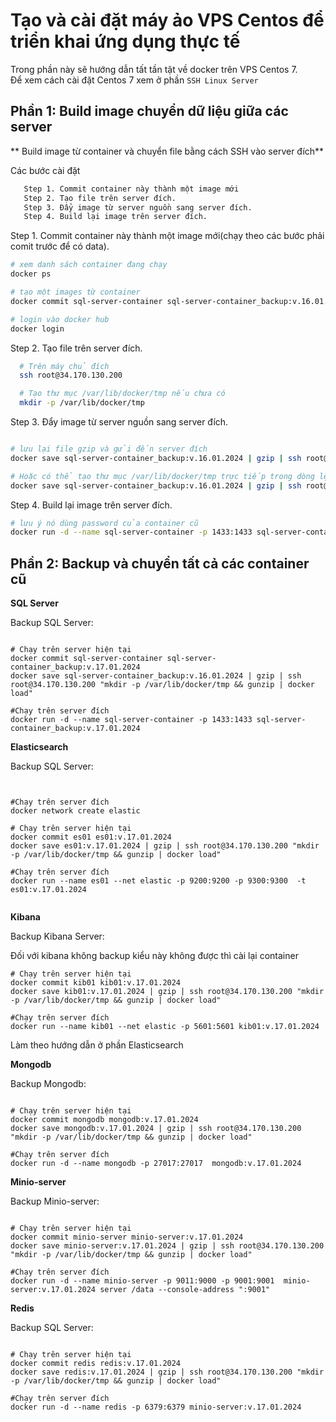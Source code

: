 # Tạo và cài đặt máy ảo VPS Centos để triển khai ứng dụng thực tế  

Trong phần này sẽ hướng dẫn tất tần tật về docker trên VPS Centos 7.  
Để xem cách cài đặt Centos 7 xem ở phần `SSH Linux Server`


## Phần 1: Build image chuyển dữ liệu giữa các server  
** Build image từ container và chuyển file bằng cách SSH vào server đích**


Các bước cài đặt  
 ```bash
	Step 1. Commit container này thành một image mới
	Step 2. Tạo file trên server đích.  
	Step 3. Đẩy image từ server nguồn sang server đích. 
	Step 4. Build lại image trên server đích.
```


Step 1. Commit container này thành một image mới(chạy theo các bước phải comit trước để có data).  

 ```bash
# xem danh sách container đang chạy
docker ps

# tạo một images từ container
docker commit sql-server-container sql-server-container_backup:v.16.01.2024

# login vào docker hub
docker login 
 ```

Step 2. Tạo file trên server đích.  

 ```bash
   # Trên máy chủ đích
   ssh root@34.170.130.200

   # Tạo thư mục /var/lib/docker/tmp nếu chưa có
   mkdir -p /var/lib/docker/tmp
 ```

Step 3. Đẩy image từ server nguồn sang server đích.  


 ```bash

 # lưu lại file gzip và gửi đến server đích
 docker save sql-server-container_backup:v.16.01.2024 | gzip | ssh root@34.170.130.200 'gunzip | docker load'

 # Hoặc có thể tạo thư mục /var/lib/docker/tmp trực tiếp trong dòng lệnh như sau.
 docker save sql-server-container_backup:v.16.01.2024 | gzip | ssh root@34.170.130.200 "mkdir -p /var/lib/docker/tmp && gunzip | docker load"

 ```

Step 4. Build lại image trên server đích.  

 ```bash
 # lưu ý nó dùng password của container cũ
 docker run -d --name sql-server-container -p 1433:1433 sql-server-container_backup:v.16.01.2024
 ```

## Phần 2: Backup và chuyển tất cả các container cũ

**SQL Server**

Backup SQL Server:  

 ```bas

# Chạy trên server hiện tại
docker commit sql-server-container sql-server-container_backup:v.17.01.2024  
docker save sql-server-container_backup:v.16.01.2024 | gzip | ssh root@34.170.130.200 "mkdir -p /var/lib/docker/tmp && gunzip | docker load"  

#Chạy trên server đích  
docker run -d --name sql-server-container -p 1433:1433 sql-server-container_backup:v.17.01.2024  

```

**Elasticsearch** 

Backup SQL Server:  

 ```bas


#Chạy trên server đích  
docker network create elastic   
 
# Chạy trên server hiện tại
docker commit es01 es01:v.17.01.2024  
docker save es01:v.17.01.2024 | gzip | ssh root@34.170.130.200 "mkdir -p /var/lib/docker/tmp && gunzip | docker load"  

#Chạy trên server đích
docker run --name es01 --net elastic -p 9200:9200 -p 9300:9300  -t es01:v.17.01.2024  


```

**Kibana** 

Backup Kibana Server:  

Đối với kibana không backup kiểu này không được thì cài lại container  


 ```bas
# Chạy trên server hiện tại
docker commit kib01 kib01:v.17.01.2024  
docker save kib01:v.17.01.2024 | gzip | ssh root@34.170.130.200 "mkdir -p /var/lib/docker/tmp && gunzip | docker load"  

#Chạy trên server đích  
docker run --name kib01 --net elastic -p 5601:5601 kib01:v.17.01.2024

```
Làm theo hướng dẫn ở phần Elasticsearch  


**Mongodb**  

Backup Mongodb:  

 ```bas

# Chạy trên server hiện tại
docker commit mongodb mongodb:v.17.01.2024  
docker save mongodb:v.17.01.2024 | gzip | ssh root@34.170.130.200 "mkdir -p /var/lib/docker/tmp && gunzip | docker load"  

#Chạy trên server đích  
docker run -d --name mongodb -p 27017:27017  mongodb:v.17.01.2024  
```

**Minio-server** 

Backup Minio-server:  

 ```bas

# Chạy trên server hiện tại
docker commit minio-server minio-server:v.17.01.2024  
docker save minio-server:v.17.01.2024 | gzip | ssh root@34.170.130.200 "mkdir -p /var/lib/docker/tmp && gunzip | docker load"  

#Chạy trên server đích  
 docker run -d --name minio-server -p 9011:9000 -p 9001:9001  minio-server:v.17.01.2024 server /data --console-address ":9001"  
```

**Redis**   

Backup SQL Server:  

 ```bas

# Chạy trên server hiện tại
docker commit redis redis:v.17.01.2024  
docker save redis:v.17.01.2024 | gzip | ssh root@34.170.130.200 "mkdir -p /var/lib/docker/tmp && gunzip | docker load"  
 
#Chạy trên server đích  
docker run -d --name redis -p 6379:6379 minio-server:v.17.01.2024  

```
